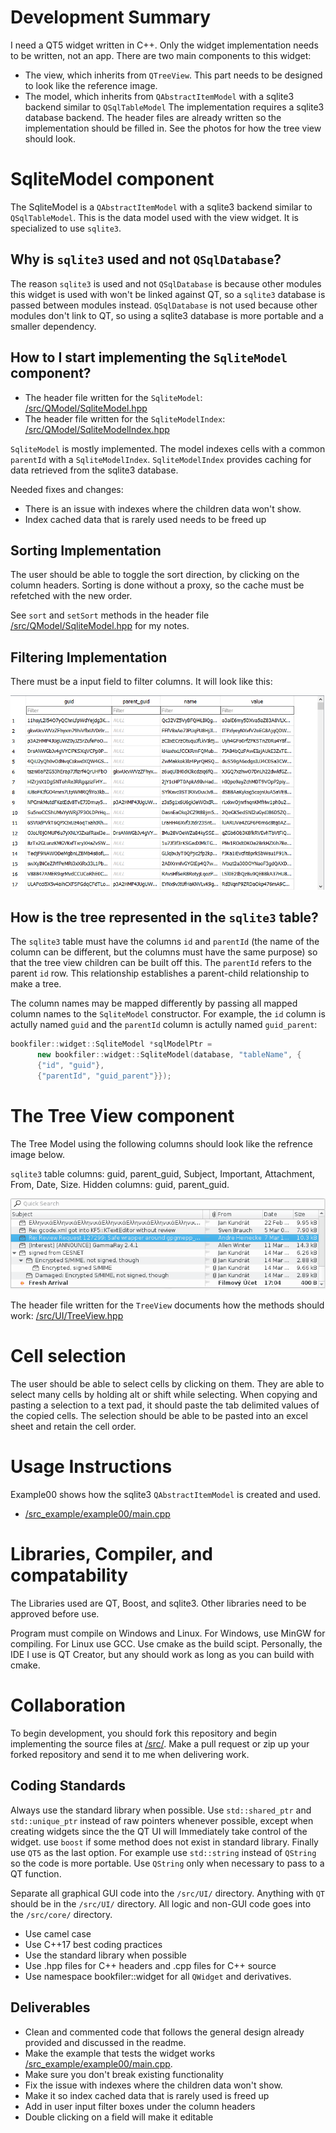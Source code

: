 # Development Summary

I need a QT5 widget written in C++. Only the widget implementation needs to be written, not an app. There are two main components to this widget:
* The view, which inherits from `QTreeView`. This part needs to be designed to look like the reference image.
* The model, which inherits from `QAbstractItemModel` with a sqlite3 backend similar to `QSqlTableModel`
The implementation requires a sqlite3 database backend. The header files are already written so the implementation should be filled in. See the photos for how the tree view should look.

# SqliteModel component

The SqliteModel is a `QAbstractItemModel` with a sqlite3 backend similar to `QSqlTableModel`. This is the data model used with the view widget. It is specialized to use `sqlite3`.

## Why is `sqlite3` used and not `QSqlDatabase`?

The reason `sqlite3` is used and not `QSqlDatabase` is because other modules this widget is used with won't be linked against QT, so a `sqlite3` database is passed between modules instead. `QSqlDatabase` is not used because other modules don't link to QT, so using a sqlite3 database is more portable and a smaller dependency.

## How to I start implementing the `SqliteModel` component?

* The header file written for the `SqliteModel`: [/src/QModel/SqliteModel.hpp](/src/QModel/SqliteModel.hpp)
* The header file written for the `SqliteModelIndex`: [/src/QModel/SqliteModelIndex.hpp](/src/QModel/SqliteModelIndex.hpp)

`SqliteModel` is mostly implemented. The model indexes cells with a common `parentId` with a `SqliteModelIndex`. `SqliteModelIndex` provides caching for data retrieved from the sqlite3 database.

Needed fixes and changes:
* There is an issue with indexes where the children data won't show.
* Index cached data that is rarely used needs to be freed up

## Sorting Implementation

The user should be able to toggle the sort direction, by clicking on the column headers. Sorting is done without a proxy, so the cache must be refetched with the new order.

See `sort` and `setSort` methods in the header file [/src/QModel/SqliteModel.hpp](/src/QModel/SqliteModel.hpp) for my notes.

## Filtering Implementation

There must be a input field to filter columns. It will look like this:

![Tree View Design](/reference/tree-view-design-2.png?raw=true)

## How is the tree represented in the `sqlite3` table?

The `sqlite3` table must have the columns `id` and `parentId` (the name of the column can be different, but the columns must have the same purpose) so that the tree view children can be built off this. The `parentId` refers to the parent `id` row. This relationship establishes a parent-child relationship to make a tree.

The column names may be mapped differently by passing all mapped column names to the `SqliteModel` constructor. For example, the `id` column is actully named `guid` and the `parentId` column is actully named `guid_parent`:

```cpp
bookfiler::widget::SqliteModel *sqlModelPtr =
      new bookfiler::widget::SqliteModel(database, "tableName", {
      {"id", "guid"},
      {"parentId", "guid_parent"}});
```

# The Tree View component

The Tree Model using the following columns should look like the refrence image below.

`sqlite3` table columns: guid, parent_guid, Subject, Important, Attachment, From, Date, Size. Hidden columns: guid, parent_guid.

![Tree View Design](/reference/tree-view-design-1.png?raw=true)

The header file written for the `TreeView` documents how the methods should work: [/src/UI/TreeView.hpp](/src/UI/TreeView.hpp)

# Cell selection

The user should be able to select cells by clicking on them. They are able to select many cells by holding alt or shift while selecting. When copying and pasting a selection to a text pad, it should paste the tab delimited values of the copied cells. The selection should be able to be pasted into an excel sheet and retain the cell order.

# Usage Instructions

Example00 shows how the sqlite3 `QAbstractItemModel` is created and used. 
* [/src_example/example00/main.cpp](/src_example/example00/main.cpp)

# Libraries, Compiler, and compatability

The Libraries used are QT, Boost, and sqlite3. Other libraries need to be approved before use.

Program must compile on Windows and Linux. For Windows, use MinGW for compiling. For Linux use GCC. Use cmake as the build scipt. Personally, the IDE I use is QT Creator, but any should work as long as you can build with cmake.

# Collaboration

To begin development, you should fork this repository and begin implementing the source files at [/src/](/src). Make a pull request or zip up your forked repository and send it to me when delivering work.

## Coding Standards
Always use the standard library when possible. Use `std::shared_ptr` and `std::unique_ptr` instead of raw pointers whenever possible, except when creating widgets since the the QT UI will Immediately take control of the widget. use `boost` if some method does not exist in standard library. Finally use `QT5` as the last option. For example use `std::string` instead of `QString` so the code is more portable. Use `QString` only when necessary to pass to a QT function.

Separate all graphical GUI code into the `/src/UI/` directory. Anything with `QT` should be in the `/src/UI/` directory. All logic and non-GUI code goes into the `/src/core/` directory.

* Use camel case
* Use C++17 best coding practices
* Use the standard library when possible
* Use .hpp files for C++ headers and .cpp files for C++ source
* Use namespace bookfiler::widget for all `QWidget` and derivatives.

## Deliverables

* Clean and commented code that follows the general design already provided and discussed in the readme.
* Make the example that tests the widget works [/src_example/example00/main.cpp](/src_example/example00/main.cpp).
* Make sure you don't break existing functionality
* Fix the issue with indexes where the children data won't show.
* Make it so index cached data that is rarely used is freed up
* Add in user input filter boxes under the column headers
* Double clicking on a field will make it editable


